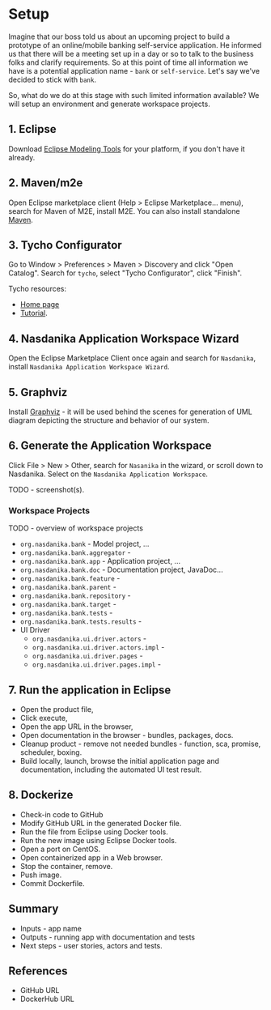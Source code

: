 # Setup

Imagine that our boss told us about an upcoming project to build a prototype of an online/mobile banking self-service application.
He informed us that there will be a meeting set up in a day or so to talk to the business folks and clarify requirements. 
So at this point of time all information we have is a potential application name - ``bank`` or ``self-service``. 
Let's say we've decided to stick with ``bank``. 

So, what do we do at this stage with such limited information available? We will setup an environment and generate workspace projects.

## 1. Eclipse
Download [Eclipse Modeling Tools](https://www.eclipse.org/downloads/) for your platform, if you don't have it already.

## 2. Maven/m2e
Open Eclipse marketplace client (Help > Eclipse Marketplace... menu), search for Maven of M2E, install M2E. You can also install standalone [Maven](https://maven.apache.org/download.cgi).

## 3. Tycho Configurator
Go to Window > Preferences > Maven > Discovery and click "Open Catalog". Search for ``tycho``, select "Tycho Configurator", click "Finish".

Tycho resources:

* [Home page](https://eclipse.org/tycho/)
* [Tutorial](http://www.vogella.com/tutorials/EclipseTycho/article.html).

## 4. Nasdanika Application Workspace Wizard
Open the Eclipse Marketplace Client once again and search for ``Nasdanika``, install ``Nasdanika Application Workspace Wizard``.

## 5. Graphviz   
Install [Graphviz](www.graphviz.org) - it will be used behind the scenes for generation of UML diagram depicting the structure and behavior of our system.

## 6. Generate the Application Workspace
Click File > New > Other, search for ``Nasanika`` in the wizard, or scroll down to Nasdanika. Select on the ``Nasdanika Application Workspace``. 

TODO - screenshot(s).

### Workspace Projects
TODO - overview of workspace projects
* ``org.nasdanika.bank`` - Model project, ...
* ``org.nasdanika.bank.aggregator`` - 
* ``org.nasdanika.bank.app`` - Application project, ...
* ``org.nasdanika.bank.doc`` - Documentation project, JavaDoc...
* ``org.nasdanika.bank.feature`` -  
* ``org.nasdanika.bank.parent`` - 
* ``org.nasdanika.bank.repository`` - 
* ``org.nasdanika.bank.target`` - 
* ``org.nasdanika.bank.tests`` - 
* ``org.nasdanika.bank.tests.results`` - 
* UI Driver
  * ``org.nasdanika.ui.driver.actors`` - 
  * ``org.nasdanika.ui.driver.actors.impl`` - 
  * ``org.nasdanika.ui.driver.pages`` - 
  * ``org.nasdanika.ui.driver.pages.impl`` - 

## 7. Run the application in Eclipse
* Open the product file, 
* Click execute,
* Open the app URL in the browser,
* Open documentation in the browser - bundles, packages, docs.
* Cleanup product - remove not needed bundles - function, sca, promise, scheduler, boxing.
* Build locally, launch, browse the initial application page and documentation, including the automated UI test result.

## 8. Dockerize
* Check-in code to GitHub
* Modify GitHub URL in the generated Docker file.
* Run the file from Eclipse using Docker tools.
* Run the new image using Eclipse Docker tools.
* Open a port on CentOS. 
* Open containerized app in a Web browser.
* Stop the container, remove.
* Push image.
* Commit Dockerfile.

## Summary

* Inputs - app name
* Outputs - running app with documentation and tests
* Next steps - user stories, actors and tests.

## References
* GitHub URL
* DockerHub URL

 
[TODO]: # (Generate .cmd/.sh files in aggregator to run Maven several times - 1. Package/verify, 2. Materialize products from a local repository including test results)
[TODO]: # (Wizard to generate a test results bundle, output results to it. The bundle is part of the product feature.)
[TODO]: # (Wizard to generate Docker file)
[TODO]: # (Global packages are shown by default)
[TODO]: # (Enhancements in the generated diagram toolbar)
[TODO]: # (JavaDoc bundle and a maven command to generate to that bundle or something like that, javadoc link to the app plugin.xml extension. The bundle shall define a servlet mapped to api-docs and serving JavaDoc resources. javadoc:aggregate) 

